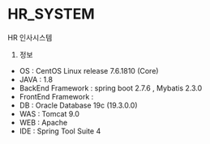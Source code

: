 # HR_SYSTEM
HR 인사시스템 

1. 정보
- OS : CentOS Linux release 7.6.1810 (Core)
- JAVA : 1.8
- BackEnd Framework : spring boot 2.7.6 , Mybatis 2.3.0
- FrontEnd Framework : 
- DB : Oracle Database 19c (19.3.0.0) 
- WAS : Tomcat 9.0 
- WEB : Apache 
- IDE : Spring Tool Suite 4
